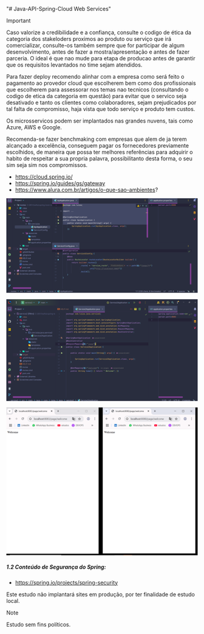 "# Java-API-Spring-Cloud Web Services" 

> [!IMPORTANT]
>
> Caso valorize a credibilidade e a confiança, consulte o codigo de ética da categoria dos stakeloders proximos ao produto ou serviço que irá comercializar, consulte-os também sempre que for participar de algum desenvolvimento, antes de fazer a mostra/apresentação e antes de fazer parceria. O ideal é que nao mude para etapa de producao antes de garantir que os requisitos levantados no time sejam atendidos.
>
> Para fazer deploy recomendo alinhar com a empresa como será feito o pagamento ao provedor cloud que escolherem bem como dos profissionais que escolherem para assessorar nos temas nao tecnicos (consultando o codigo de etica da categoria em questão) para evitar que o servico seja desativado e tanto os clientes como colaboradores, sejam prejudicados por tal falta de compromisso, haja vista que todo serviço e produto tem custos.
> 
> Os microsservicos podem ser implantados nas grandes nuvens, tais como Azure, AWS e Google.
>
> Recomenda-se fazer benchmaking com empresas que alem de ja terem alcançado a excelência, conseguem  pagar os fornecedores previamente escolhidos, de maneira que possa ter melhores referências para adquirir o habito de respeitar a sua propria palavra, possibilitanto desta forma, o seu sim seja sim nos compromissos. 

- https://cloud.spring.io/
- https://spring.io/guides/gs/gateway
- https://www.alura.com.br/artigos/o-que-sao-ambientes?

![Texto alternativo](https://github.com/luizaandradeti/Java-API-Spring-Cloud/blob/main/img/1.png)

![Texto alternativo](https://github.com/luizaandradeti/Java-API-Spring-Cloud/blob/main/img/2.png)

![Texto alternativo](https://github.com/luizaandradeti/Java-API-Spring-Cloud/blob/main/img/3.png)

##### 1.2 Conteúdo de Segurança do Spring:

- https://spring.io/projects/spring-security

Este estudo não implantará sites em produção, por ter finalidade de estudo local. 

> [!NOTE]
>
> Estudo sem fins políticos. 
